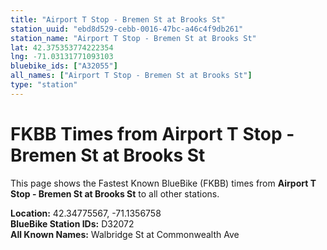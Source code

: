 ```yaml
---
title: "Airport T Stop - Bremen St at Brooks St"
station_uuid: "ebd8d529-cebb-0016-47bc-a46c4f9db261"
station_name: "Airport T Stop - Bremen St at Brooks St"
lat: 42.375353774222354
lng: -71.03131771093103
bluebike_ids: ["A32055"]
all_names: ["Airport T Stop - Bremen St at Brooks St"]
type: "station"
---
```


# FKBB Times from Airport T Stop - Bremen St at Brooks St

This page shows the Fastest Known BlueBike (FKBB) times from **Airport T Stop - Bremen St at Brooks St** to all other stations.

**Location:** 42.34775567, -71.1356758  
**BlueBike Station IDs:** D32072  
**All Known Names:** Walbridge St at Commonwealth Ave

